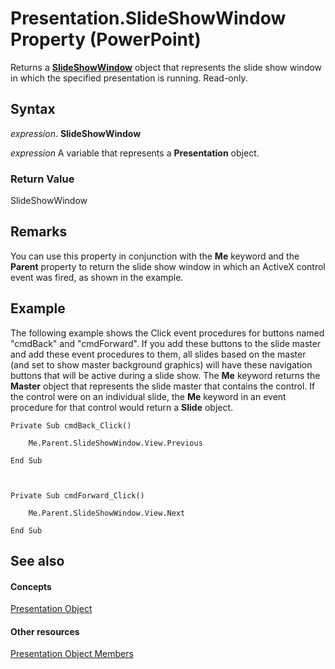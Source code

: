 
# Presentation.SlideShowWindow Property (PowerPoint)

Returns a  **[SlideShowWindow](22468489-d4a2-ffea-7479-53ecb8d5da29.md)** object that represents the slide show window in which the specified presentation is running. Read-only.


## Syntax

 _expression_. **SlideShowWindow**

 _expression_ A variable that represents a **Presentation** object.


### Return Value

SlideShowWindow


## Remarks

You can use this property in conjunction with the  **Me** keyword and the **Parent** property to return the slide show window in which an ActiveX control event was fired, as shown in the example.


## Example

The following example shows the Click event procedures for buttons named "cmdBack" and "cmdForward". If you add these buttons to the slide master and add these event procedures to them, all slides based on the master (and set to show master background graphics) will have these navigation buttons that will be active during a slide show. The  **Me** keyword returns the **Master** object that represents the slide master that contains the control. If the control were on an individual slide, the **Me** keyword in an event procedure for that control would return a **Slide** object.


```
Private Sub cmdBack_Click()

    Me.Parent.SlideShowWindow.View.Previous

End Sub



Private Sub cmdForward_Click()

    Me.Parent.SlideShowWindow.View.Next

End Sub
```


## See also


#### Concepts


[Presentation Object](ec75cf52-69f8-d35b-0a26-4a8da8a9683f.md)
#### Other resources


[Presentation Object Members](b3538c7e-5fd9-d34d-ab5c-0105dbd516d0.md)
